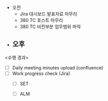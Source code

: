 - 오전
	- Jira 대시보드 발표자료 마무리
	- 380 TC 호스트 마무리
	- 380 TC 비전부분 업무범위 파악
- 오후
	- 

<수행 경과>
- [ ] Daily meeting minutes upload (confluence)
- [ ] Work progress check (Jira)
	- [ ] SET
	- [ ] ALM

